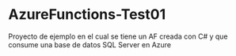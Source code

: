 # AzureFunctions-Test01
Proyecto de ejemplo en el cual se tiene un AF creada con C# y que consume una base de datos SQL Server en Azure
